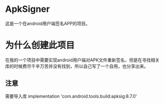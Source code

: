 # ApkSigner
这是一个在android用户端签名APP的项目。
# 为什么创建此项目
在我的一个项目中需要实现android用户端对APK文件重新签名，但是在寻找相关库的时候费尽千辛万苦并没有找到，所以自己写了一个自用，也分享出来。
## 注意
需要导入库
implementation 'com.android.tools.build:apksig:8.7.0'
